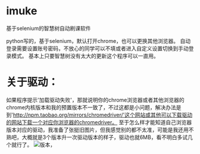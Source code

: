 # imuke
基于selenium的智慧树自动刷课软件

python写的，基于selenium，默认打开chrome，也可以更换其他浏览器。
自动登录需要设置账号密码，不放心的同学可以不填或者进入自定义设置切换到手动登录模式。
基本上只要智慧树没有太大的更新这个程序可以一直用。

# 关于驱动：
如果程序提示'加载驱动失败'，那就说明你的chrome浏览器或者其他浏览器的chrome内核版本和我的预置版本不一致了，不过这都是小问题，解决办法是到'http://npm.taobao.org/mirrors/chromedriver/'这个网站或其他可以下载驱动的网站下载一个对应你浏览器的chromedriver。
至于怎么样才能知道自己浏览器版本对应的驱动，我准备了张挺旧图片，但我感觉别的都不太准，可能是我还用不熟吧，大概就是3个版本升一次驱动版本的样子，驱动也就6MB，看不明白多试几个就行了。
![版本](https://user-images.githubusercontent.com/33678058/46445414-63a5a280-c7a9-11e8-9b0d-a6183444b2f7.png)，
